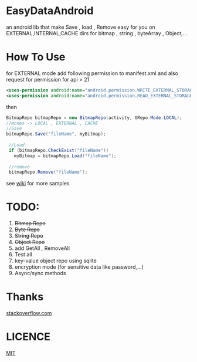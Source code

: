 # EasyDataAndroid
an android lib that make Save , load , Remove easy for you on EXTERNAL,INTERNAL,CACHE dirs 
for bitmap , string , byteArray , Object,...

# How To Use
for EXTERNAL mode add following permission to manifest.xml and also request for permission for api > 21
~~~xml
<uses-permission android:name="android.permission.WRITE_EXTERNAL_STORAGE" />
<uses-permission android:name="android.permission.READ_EXTERNAL_STORAGE" />
~~~
then
~~~java
BitmapRepo bitmapRepo = new BitmapRepo(activity, GRepo.Mode.LOCAL);
//modes -> LOCAL , EXTERNAL , CACHE
//Save
bitmapRepo.Save("fileName", myBitmap);
        
 //Load
 if (bitmapRepo.CheckExist("fileName"))
   myBitmap = bitmapRepo.Load("fileName");
        
 //remove
 bitmapRepo.Remove("fileName");
~~~
see [wiki](https://github.com/ali77gh/EasyDataAndroid/wiki) for more samples

# TODO:
1. <s>Bitmap Repo</s>
2. <s>Byte Repo</s>
3. <s>String Repo</s>
4. <s>Object Repo</s>
5. add GetAll , RemoveAll
6. Test all
7. key-value object repo using sqlite
8. encryption mode (for sensitive data like password,...)
9. Async/sync methods

# Thanks
[stackoverflow.com](https://stackoverflow.com/)

# LICENCE
[MIT](https://github.com/ali77gh/EasyDataAndroid/blob/master/LICENSE)
